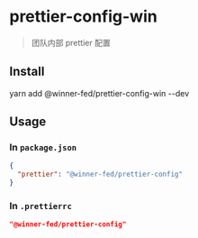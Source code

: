 # prettier-config-win

> 团队内部 prettier 配置

## Install

yarn add @winner-fed/prettier-config-win --dev

## Usage

### In `package.json`

```json
{
  "prettier": "@winner-fed/prettier-config"
}
```

### In `.prettierrc`

```json
"@winner-fed/prettier-config"
```

